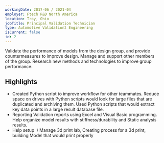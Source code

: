 ```yaml
---
workingDate: 2017-06 / 2021-04
employer: Ftech R&D North America
location: Troy, Ohio
jobTitle: Principal Validation Technician
type: Automotive Validation2 Engineering
isCurrent: false
id: 2
---
```


Validate the performance of models from the design group, and provide countermeasures to improve design. Manage and support other members of the group. Research new methods and technologies to improve group performance.

## Highlights

- Created Python script to improve workflow for other teammates. Reduce space on drives with Python scripts would look for large files that are duplicated and archiving them. Used Python scripts that would extract key data points in a large result database file.
- Reporting Validation reports using Excel and Visual Basic programming. Help organize model results with stiffness/durability and Static analysis results.
- Help setup  / Manage 3d print lab, Creating process for a 3d print, building Model that would print properly
